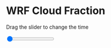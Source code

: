 <h1>WRF  Cloud Fraction </h1>
<p>Drag the slider to change the time</p>

<div class="slidecontainer">
<input oninput='setImage(this)' class="slider" type="range" min="0" max="7" value="0" step="1" />
<img id='img'/>
</div>

<script>
var img = document.getElementById('img');
var img_array = ['/assets/images/wrf/cf_wrfout_d01_2020-06-06_12:00:00.png',
'/assets/images/wrf/cf_wrfout_d01_2020-06-06_13:00:00.png',
'/assets/images/wrf/cf_wrfout_d01_2020-06-06_14:00:00.png',
'/assets/images/wrf/cf_wrfout_d01_2020-06-06_15:00:00.png',
'/assets/images/wrf/cf_wrfout_d01_2020-06-06_16:00:00.png',
'/assets/images/wrf/cf_wrfout_d01_2020-06-06_17:00:00.png',
'/assets/images/wrf/cf_wrfout_d01_2020-06-06_18:00:00.png',];
function setImage(obj)
{
        var value = obj.value;
        img.src = img_array[value];

}
</script>
